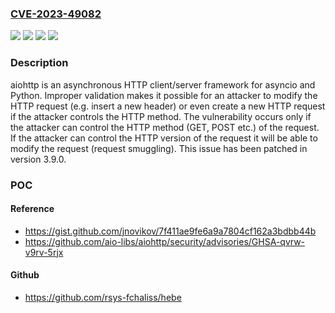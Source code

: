 ### [CVE-2023-49082](https://cve.mitre.org/cgi-bin/cvename.cgi?name=CVE-2023-49082)
![](https://img.shields.io/static/v1?label=Product&message=aiohttp&color=blue)
![](https://img.shields.io/static/v1?label=Version&message=%3D%20%3C%203.9.0%20&color=brighgreen)
![](https://img.shields.io/static/v1?label=Vulnerability&message=CWE-20%3A%20Improper%20Input%20Validation&color=brighgreen)
![](https://img.shields.io/static/v1?label=Vulnerability&message=CWE-93%3A%20Improper%20Neutralization%20of%20CRLF%20Sequences%20('CRLF%20Injection')&color=brighgreen)

### Description

aiohttp is an asynchronous HTTP client/server framework for asyncio and Python. Improper validation makes it possible for an attacker to modify the HTTP request (e.g. insert a new header) or even create a new HTTP request if the attacker controls the HTTP method. The vulnerability occurs only if the attacker can control the HTTP method (GET, POST etc.) of the request. If the attacker can control the HTTP version of the request it will be able to modify the request (request smuggling). This issue has been patched in version 3.9.0.

### POC

#### Reference
- https://gist.github.com/jnovikov/7f411ae9fe6a9a7804cf162a3bdbb44b
- https://github.com/aio-libs/aiohttp/security/advisories/GHSA-qvrw-v9rv-5rjx

#### Github
- https://github.com/rsys-fchaliss/hebe

